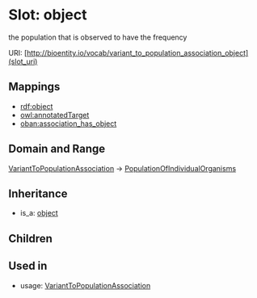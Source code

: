 # Slot: object


the population that is observed to have the frequency

URI: [http://bioentity.io/vocab/variant_to_population_association_object](slot_uri)
## Mappings

 * [rdf:object](http://purl.obolibrary.org/obo/rdf_object)
 * [owl:annotatedTarget](http://purl.obolibrary.org/obo/owl_annotatedTarget)
 * [oban:association_has_object](http://purl.obolibrary.org/obo/oban_association_has_object)
## Domain and Range

[VariantToPopulationAssociation](VariantToPopulationAssociation.md) -> [PopulationOfIndividualOrganisms](PopulationOfIndividualOrganisms.md)
## Inheritance

 *  is_a: [object](object.md)
## Children

## Used in

 *  usage: [VariantToPopulationAssociation](VariantToPopulationAssociation.md)
